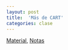 ```yaml
---
layout: post
title:  'Más de CART'
categories: clase
---
```


[Material]( https://www.dropbox.com/s/5j5mm9uy8sr2rx3/clase_14.zip?dl=1 ), [Notas](https://www.dropbox.com/s/r8achq5jucirgli/Notas_AE_14.pdf?dl=1)